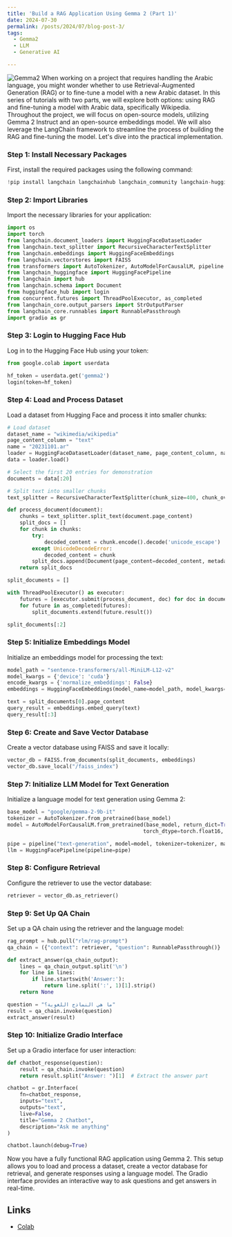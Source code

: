 ```yaml
---
title: 'Build a RAG Application Using Gemma 2 (Part 1)'
date: 2024-07-30
permalink: /posts/2024/07/blog-post-3/
tags:
  - Gemma2
  - LLM
  - Generative AI

---
```

![Gemma2](..\images\gemma2.png)
When working on a project that requires handling the Arabic language, you might wonder whether to use Retrieval-Augmented Generation (RAG) or to fine-tune a model with a new Arabic dataset. In this series of tutorials with two parts, we will explore both options: using RAG and fine-tuning a model with Arabic data, specifically Wikipedia. Throughout the project, we will focus on open-source models, utilizing Gemma 2 Instruct and an open-source embeddings model. We will also leverage the LangChain framework to streamline the process of building the RAG and fine-tuning the model. Let's dive into the practical implementation.

### Step 1: Install Necessary Packages

First, install the required packages using the following command:

```python
!pip install langchain langchainhub langchain_community langchain-huggingface faiss-gpu transformers accelerate datasets bitsandbytes langchain-text-splitters sentence-transformers huggingface_hub chromadb gradio > /dev/null 2>&1
```

### Step 2: Import Libraries

Import the necessary libraries for your application:

```python
import os
import torch
from langchain.document_loaders import HuggingFaceDatasetLoader
from langchain.text_splitter import RecursiveCharacterTextSplitter
from langchain.embeddings import HuggingFaceEmbeddings
from langchain.vectorstores import FAISS
from transformers import AutoTokenizer, AutoModelForCausalLM, pipeline
from langchain_huggingface import HuggingFacePipeline
from langchain import hub
from langchain.schema import Document
from huggingface_hub import login
from concurrent.futures import ThreadPoolExecutor, as_completed
from langchain_core.output_parsers import StrOutputParser
from langchain_core.runnables import RunnablePassthrough
import gradio as gr
```

### Step 3: Login to Hugging Face Hub

Log in to the Hugging Face Hub using your token:

```python
from google.colab import userdata

hf_token = userdata.get('gemma2')
login(token=hf_token)
```

### Step 4: Load and Process Dataset

Load a dataset from Hugging Face and process it into smaller chunks:

```python
# Load dataset
dataset_name = "wikimedia/wikipedia"
page_content_column = "text"
name = "20231101.ar"
loader = HuggingFaceDatasetLoader(dataset_name, page_content_column, name)
data = loader.load()

# Select the first 20 entries for demonstration
documents = data[:20]

# Split text into smaller chunks
text_splitter = RecursiveCharacterTextSplitter(chunk_size=400, chunk_overlap=0, length_function=len, is_separator_regex=False)

def process_document(document):
    chunks = text_splitter.split_text(document.page_content)
    split_docs = []
    for chunk in chunks:
        try:
            decoded_content = chunk.encode().decode('unicode_escape')
        except UnicodeDecodeError:
            decoded_content = chunk
        split_docs.append(Document(page_content=decoded_content, metadata=document.metadata))
    return split_docs

split_documents = []

with ThreadPoolExecutor() as executor:
    futures = [executor.submit(process_document, doc) for doc in documents]
    for future in as_completed(futures):
        split_documents.extend(future.result())

split_documents[:2]
```

### Step 5: Initialize Embeddings Model

Initialize an embeddings model for processing the text:

```python
model_path = "sentence-transformers/all-MiniLM-L12-v2"
model_kwargs = {'device': 'cuda'}  
encode_kwargs = {'normalize_embeddings': False}
embeddings = HuggingFaceEmbeddings(model_name=model_path, model_kwargs=model_kwargs, encode_kwargs=encode_kwargs)

text = split_documents[0].page_content
query_result = embeddings.embed_query(text)
query_result[:3]
```

### Step 6: Create and Save Vector Database

Create a vector database using FAISS and save it locally:

```python
vector_db = FAISS.from_documents(split_documents, embeddings)
vector_db.save_local("/faiss_index")
```

### Step 7: Initialize LLM Model for Text Generation

Initialize a language model for text generation using Gemma 2:

```python
base_model = "google/gemma-2-9b-it"
tokenizer = AutoTokenizer.from_pretrained(base_model)
model = AutoModelForCausalLM.from_pretrained(base_model, return_dict=True, low_cpu_mem_usage=True,
                                            torch_dtype=torch.float16, device_map="auto", trust_remote_code=True)

pipe = pipeline("text-generation", model=model, tokenizer=tokenizer, max_new_tokens=20)
llm = HuggingFacePipeline(pipeline=pipe)
```

### Step 8: Configure Retrieval

Configure the retriever to use the vector database:

```python
retriever = vector_db.as_retriever()
```

### Step 9: Set Up QA Chain

Set up a QA chain using the retriever and the language model:

```python
rag_prompt = hub.pull("rlm/rag-prompt")
qa_chain = ({"context": retriever, "question": RunnablePassthrough()} | rag_prompt | llm | StrOutputParser())

def extract_answer(qa_chain_output):
    lines = qa_chain_output.split('\n')
    for line in lines:
        if line.startswith('Answer:'):
            return line.split(':', 1)[1].strip()
    return None

question = "ما هي النماذج اللغوية؟"
result = qa_chain.invoke(question)
extract_answer(result)
```

### Step 10: Initialize Gradio Interface

Set up a Gradio interface for user interaction:

```python
def chatbot_response(question):
    result = qa_chain.invoke(question)
    return result.split("Answer: ")[1]  # Extract the answer part

chatbot = gr.Interface(
    fn=chatbot_response,
    inputs="text",
    outputs="text",
    live=False,
    title="Gemma 2 Chatbot",
    description="Ask me anything"
)

chatbot.launch(debug=True)
```

Now you have a fully functional RAG application using Gemma 2. This setup allows you to load and process a dataset, create a vector database for retrieval, and generate responses using a language model. The Gradio interface provides an interactive way to ask questions and get answers in real-time.
## Links
- [Colab](https://github.com/Ruqyai/ruqyai.github.io/blob/main/_notebooks/Next_Gen_Form_Filling_with_Gemini_1_5_Pro.ipynb)
